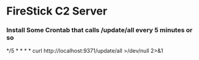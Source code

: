 # FireStick C2 Server

### Install Some Crontab that calls /update/all every 5 minutes or so
*/5 * * * * curl http://localhost:9371/update/all >/dev/null 2>&1